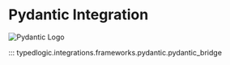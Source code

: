 # Pydantic Integration

![Pydantic Logo](https://avatars.githubusercontent.com/u/110818415?s=200&v=4)

::: typedlogic.integrations.frameworks.pydantic.pydantic_bridge

